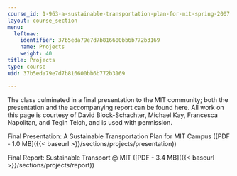 ```yaml
---
course_id: 1-963-a-sustainable-transportation-plan-for-mit-spring-2007
layout: course_section
menu:
  leftnav:
    identifier: 37b5eda79e7d7b816600bb6b772b3169
    name: Projects
    weight: 40
title: Projects
type: course
uid: 37b5eda79e7d7b816600bb6b772b3169

---
```


The class culminated in a final presentation to the MIT community; both the presentation and the accompanying report can be found here. All work on this page is courtesy of David Block-Schachter, Michael Kay, Francesca Napolitan, and Tegin Teich, and is used with permission.

Final Presentation: A Sustainable Transportation Plan for MIT Campus ([PDF - 1.0 MB]({{< baseurl >}}/sections/projects/presentation))

Final Report: Sustainable Transport @ MIT ([PDF - 3.4 MB]({{< baseurl >}}/sections/projects/report))